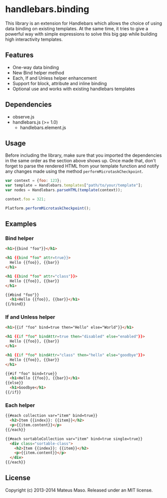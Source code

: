 handlebars.binding
==================

This library is an extension for Handlebars which allows the choice of using data binding on existing templates. At the same time, it tries to give a powerful way with simple expressions to solve this big gap while building high interactivity templates.

## Features

* One-way data binding
* New Bind helper method
* Each, If and Unless helper enhancement
* Support for block, attribute and inline binding
* Optional use and works with existing handlebars templates

## Dependencies

* observe.js
* handlebars.js (>= 1.0)
  * handlebars.element.js

## Usage

Before including the library, make sure that you imported the dependencies in the same order as the section above shows up. Once made that, don't forget to parse the rendered HTML from your template function and notify any changes made using the method ```performMicrotaskCheckpoint```.

```javascript
var context = {foo: 123};
var template = Handlebars.templates["path/to/your/template"];
var nodes = Handlebars.parseHTML(template(context));

context.foo = 321;

Platform.performMicrotaskCheckpoint();
```

## Examples

### Bind helper

```html
<h1>{{bind "foo"}}</h1>

<h1 {{bind "foo" attr=true}}>
  Hello {{foo}}, {{bar}}
</h1>

<h1 {{bind "foo" attr="class"}}>
  Hello {{foo}}, {{bar}}
</h1>

{{#bind "foo"}}
  <h1>Hello {{foo}}, {{bar}}</h1>
{{/bind}}
```

### If and Unless helper

```html
<h1>{{if "foo" bind=true then="Hello" else="World"}}</h1>

<h1 {{if "foo" bindAttr=true then="disabled" else="enabled"}}>
  Hello {{foo}}, {{bar}}
</h1>

<h1 {{if "foo" bindAttr="class" then="hello" else="goodbye"}}>
  Hello {{foo}}, {{bar}}
</h1>

{{#if "foo" bind=true}}
  <h1>Hello {{foo}}, {{bar}}</h1>
{{else}}
  <h1>Goodbye</h1>
{{/if}}
```

### Each helper

```html
{{#each collection var="item" bind=true}}
  <h2>Item {{index}}: {{item}}</h2>
  <p>{{item.content}}</p>
{{/each}}

{{#each sortableCollection var="item" bind=true single=true}}
  <div class="sortable-class">
    <h2>Item {{index}}: {{item}}</h2>
    <p>{{item.content}}</p>
  </div>
{{/each}}
```

## License

Copyright (c) 2013-2014 Mateus Maso. Released under an MIT license.
